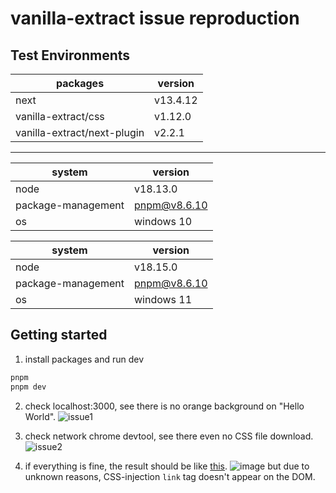 # vanilla-extract issue reproduction

## Test Environments



| packages                    | version      |
| --------------------------- | ------------ |
| next                        | v13.4.12     |
| vanilla-extract/css         | v1.12.0      |
| vanilla-extract/next-plugin | v2.2.1       |

---

| system                      | version      |
| --------------------------- | ------------ |
| node                        | v18.13.0     |
| package-management          | pnpm@v8.6.10 |
| os                          | windows 10   |

| system                      | version      |
| --------------------------- | ------------ |
| node                        | v18.15.0     |
| package-management          | pnpm@v8.6.10 |
| os                          | windows 11   |

## Getting started

1. install packages and run dev

```bash
pnpm
pnpm dev
```

2. check localhost:3000, see there is no orange background on "Hello World".
![issue1](https://github.com/Sharlottes/ve-missing-style-ireproduction/assets/60801210/ff823fd2-018e-4884-8dd2-5605fc8db2d6)

3. check network chrome devtool, see there even no CSS file download.
![issue2](https://github.com/Sharlottes/ve-missing-style-ireproduction/assets/60801210/46358319-fb64-4378-af4f-c4173d7e82cc)

4. if everything is fine, the result should be like [this](https://ve-missing-style-reproduction.vercel.app/).
![image](https://github.com/Sharlottes/ve-missing-style-reproduction/assets/60801210/b1adc198-6e0e-4aca-8832-c1dc1250103d)
but due to unknown reasons, CSS-injection `link` tag doesn't appear on the DOM.
